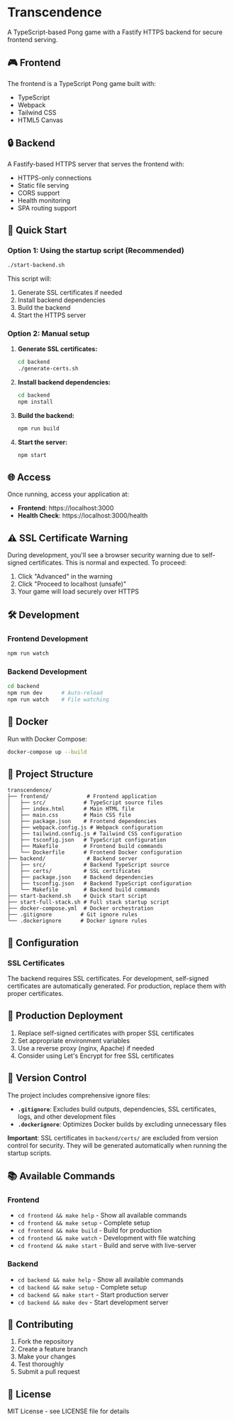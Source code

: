 # Transcendence

A TypeScript-based Pong game with a Fastify HTTPS backend for secure frontend serving.

## 🎮 Frontend

The frontend is a TypeScript Pong game built with:
- TypeScript
- Webpack
- Tailwind CSS
- HTML5 Canvas

## 🔒 Backend

A Fastify-based HTTPS server that serves the frontend with:
- HTTPS-only connections
- Static file serving
- CORS support
- Health monitoring
- SPA routing support

## 🚀 Quick Start

### Option 1: Using the startup script (Recommended)

```bash
./start-backend.sh
```

This script will:
1. Generate SSL certificates if needed
2. Install backend dependencies
3. Build the backend
4. Start the HTTPS server

### Option 2: Manual setup

1. **Generate SSL certificates:**
   ```bash
   cd backend
   ./generate-certs.sh
   ```

2. **Install backend dependencies:**
   ```bash
   cd backend
   npm install
   ```

3. **Build the backend:**
   ```bash
   npm run build
   ```

4. **Start the server:**
   ```bash
   npm start
   ```

## 🌐 Access

Once running, access your application at:
- **Frontend**: https://localhost:3000
- **Health Check**: https://localhost:3000/health

## ⚠️ SSL Certificate Warning

During development, you'll see a browser security warning due to self-signed certificates. This is normal and expected. To proceed:

1. Click "Advanced" in the warning
2. Click "Proceed to localhost (unsafe)"
3. Your game will load securely over HTTPS

## 🛠️ Development

### Frontend Development
```bash
npm run watch
```

### Backend Development
```bash
cd backend
npm run dev      # Auto-reload
npm run watch    # File watching
```

## 🐳 Docker

Run with Docker Compose:
```bash
docker-compose up --build
```

## 📁 Project Structure

```
transcendence/
├── frontend/            # Frontend application
│   ├── src/            # TypeScript source files
│   ├── index.html      # Main HTML file
│   ├── main.css        # Main CSS file
│   ├── package.json    # Frontend dependencies
│   ├── webpack.config.js # Webpack configuration
│   ├── tailwind.config.js # Tailwind CSS configuration
│   ├── tsconfig.json   # TypeScript configuration
│   ├── Makefile        # Frontend build commands
│   └── Dockerfile      # Frontend Docker configuration
├── backend/             # Backend server
│   ├── src/            # Backend TypeScript source
│   ├── certs/          # SSL certificates
│   ├── package.json    # Backend dependencies
│   ├── tsconfig.json   # Backend TypeScript configuration
│   └── Makefile        # Backend build commands
├── start-backend.sh    # Quick start script
├── start-full-stack.sh # Full stack startup script
├── docker-compose.yml  # Docker orchestration
├── .gitignore         # Git ignore rules
└── .dockerignore      # Docker ignore rules
```



## 🔧 Configuration

### SSL Certificates

The backend requires SSL certificates. For development, self-signed certificates are automatically generated. For production, replace them with proper certificates.

## 🚀 Production Deployment

1. Replace self-signed certificates with proper SSL certificates
2. Set appropriate environment variables
3. Use a reverse proxy (nginx, Apache) if needed
4. Consider using Let's Encrypt for free SSL certificates

## 📝 Version Control

The project includes comprehensive ignore files:

- **`.gitignore`**: Excludes build outputs, dependencies, SSL certificates, logs, and other development files
- **`.dockerignore`**: Optimizes Docker builds by excluding unnecessary files

**Important**: SSL certificates in `backend/certs/` are excluded from version control for security. They will be generated automatically when running the startup scripts.

## 📚 Available Commands

### Frontend
- `cd frontend && make help` - Show all available commands
- `cd frontend && make setup` - Complete setup
- `cd frontend && make build` - Build for production
- `cd frontend && make watch` - Development with file watching
- `cd frontend && make start` - Build and serve with live-server

### Backend
- `cd backend && make help` - Show all available commands
- `cd backend && make setup` - Complete setup
- `cd backend && make start` - Start production server
- `cd backend && make dev` - Start development server

## 🤝 Contributing

1. Fork the repository
2. Create a feature branch
3. Make your changes
4. Test thoroughly
5. Submit a pull request

## 📄 License

MIT License - see LICENSE file for details
